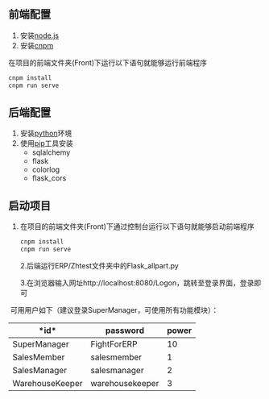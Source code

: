 ##  前端配置

1. 安装[node.js](https://cloud.tencent.com/developer/article/1631257)
2. 安装[cnpm](https://www.cnblogs.com/uniapp/p/13115877.html)

在项目的前端文件夹(Front)下运行以下语句就能够运行前端程序

```sh
cnpm install
cnpm run serve
```

## 后端配置

1. 安装[python](https://blog.csdn.net/weixin_37424315/article/details/89929650)环境
2. 使用[pip](https://www.runoob.com/w3cnote/python-pip-install-usage.html)工具安装
   + sqlalchemy
   + flask
   + colorlog
   + flask_cors

##  启动项目

1. 在项目的前端文件夹(Front)下通过控制台运行以下语句就能够启动前端程序

   ```sh
   cnpm install
   cnpm run serve
   ```


   2.后端运行ERP/Zhtest文件夹中的Flask_allpart.py

   3.在浏览器输入网址http://localhost:8080/Logon，跳转至登录界面，登录即可

​       可用用户如下（建议登录SuperManager，可使用所有功能模块）：

| ***id\***       | password        | power |
| --------------- | --------------- | ----- |
| SuperManager    | FightForERP     | 10    |
| SalesMember     | salesmember     | 1     |
| SalesManager    | salesmanager    | 2     |
| WarehouseKeeper | warehousekeeper | 3     |